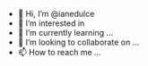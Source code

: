 - 👋 Hi, I’m @ianedulce
- 👀 I’m interested in 
- 🌱 I’m currently learning ...
- 💞️ I’m looking to collaborate on ...
- 📫 How to reach me ...

<!---
ianedulce/ianedulce is a ✨ special ✨ repository because its `README.md` (this file) appears on your GitHub profile.
You can click the Preview link to take a look at your changes.
--->
